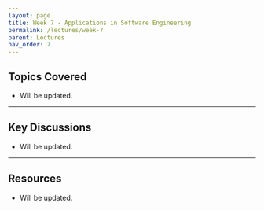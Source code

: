 ```yaml
---
layout: page
title: Week 7 - Applications in Software Engineering
permalink: /lectures/week-7
parent: Lectures
nav_order: 7
---
```


## Topics Covered
- Will be updated.

---

## Key Discussions

- Will be updated.

---

## Resources

- Will be updated.

